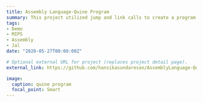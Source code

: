 ```yaml
---
title: Assembly Language-Quine Program
summary: This project utilized jump and link calls to create a program that prints its intructions and the memory address as the output.
tags:
- Demo
- MIPS
- Assembly
- Jal
date: "2020-05-27T00:00:00Z"

# Optional external URL for project (replaces project detail page).
external_link: https://github.com/hansikasundaresan/AssemblyLanguage-Quine

image:
  caption: quine program
  focal_point: Smart
---
```

